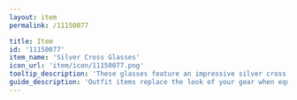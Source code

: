 ```yaml
---
layout: item
permalink: /11150077

title: Item
id: '11150077'
item_name: 'Silver Cross Glasses'
icon_url: 'item/icon/11150077.png'
tooltip_description: 'These glasses feature an impressive silver cross.'
guide_description: 'Outfit items replace the look of your gear when equipped.'
---
```

